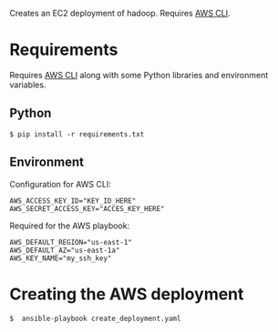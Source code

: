 Creates an EC2 deployment of hadoop. Requires [AWS CLI](https://aws.amazon.com/cli/).

# Requirements
Requires [AWS CLI](https://aws.amazon.com/cli/) along with some Python libraries and environment variables.

## Python
    $ pip install -r requirements.txt

## Environment
Configuration for AWS CLI:

    AWS_ACCESS_KEY_ID="KEY_ID_HERE"
    AWS_SECRET_ACCESS_KEY="ACCES_KEY_HERE"

Required for the AWS playbook:

    AWS_DEFAULT_REGION="us-east-1"
    AWS_DEFAULT_AZ="us-east-1a"
    AWS_KEY_NAME="my_ssh_key"

# Creating the AWS deployment
    $  ansible-playbook create_deployment.yaml
